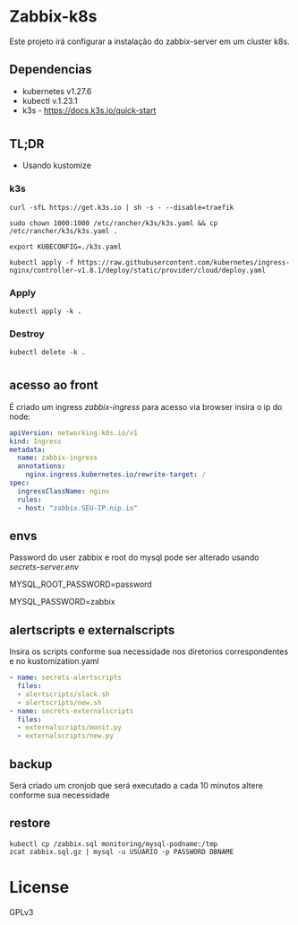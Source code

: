 # Zabbix-k8s
Este projeto irá configurar a instalação do zabbix-server em um cluster k8s.

## Dependencias

- kubernetes v1.27.6
- kubectl v.1.23.1
- k3s - https://docs.k3s.io/quick-start 

#
## TL;DR
 
 - Usando kustomize

### k3s

```
curl -sfL https://get.k3s.io | sh -s - --disable=traefik
```

```
sudo chown 1000:1000 /etc/rancher/k3s/k3s.yaml && cp /etc/rancher/k3s/k3s.yaml .
```

```
export KUBECONFIG=./k3s.yaml
```

```
kubectl apply -f https://raw.githubusercontent.com/kubernetes/ingress-nginx/controller-v1.8.1/deploy/static/provider/cloud/deploy.yaml
```

### Apply

```
kubectl apply -k .
```

### Destroy

```
kubectl delete -k .
```
#

## acesso ao front

É criado um ingress *zabbix-ingress* para acesso via browser insira o ip do node:

```yaml
apiVersion: networking.k8s.io/v1
kind: Ingress
metadata:
  name: zabbix-ingress
  annotations:
    nginx.ingress.kubernetes.io/rewrite-target: /
spec:
  ingressClassName: nginx
  rules:
  - host: "zabbix.SEU-IP.nip.io"
```

## envs

Password do user zabbix e root do mysql pode ser alterado usando *secrets-server.env* 

MYSQL_ROOT_PASSWORD=password

MYSQL_PASSWORD=zabbix

## alertscripts e externalscripts

Insira os scripts conforme sua necessidade nos diretorios correspondentes e no kustomization.yaml

```yaml
- name: secrets-alertscripts
  files:
  - alertscripts/slack.sh
  - alertscripts/new.sh
- name: secrets-externalscripts
  files:
  - externalscripts/monit.py
  - externalscripts/new.py
```

## backup

Será criado um cronjob que será executado a cada 10 minutos altere conforme sua necessidade

## restore

```
kubectl cp /zabbix.sql monitoring/mysql-podname:/tmp
zcat zabbix.sql.gz | mysql -u USUARIO -p PASSWORD DBNAME

```

# License
GPLv3

